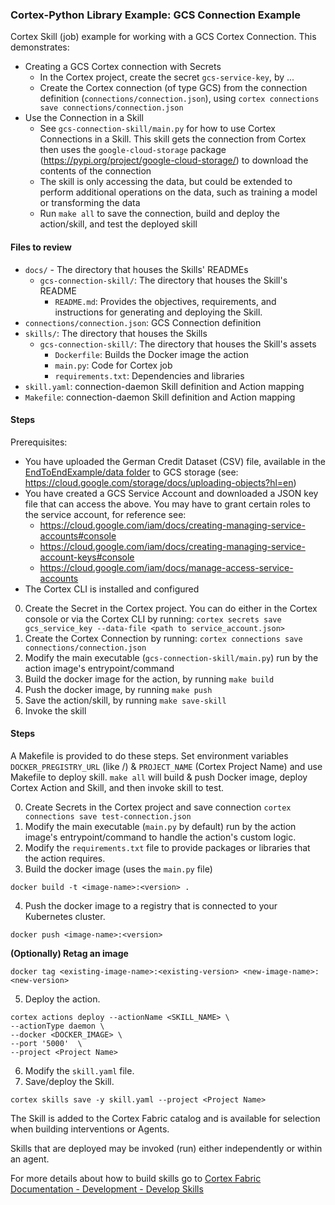 ### Cortex-Python Library Example: GCS Connection Example

Cortex Skill (job) example for working with a GCS Cortex Connection. This demonstrates:
* Creating a GCS Cortex connection with Secrets
	- In the Cortex project, create the secret `gcs-service-key`, by ...
	- Create the Cortex connection (of type GCS) from the connection definition (`connections/connection.json`), using
	`cortex connections save connections/connection.json`
* Use the Connection in a Skill
	- See `gcs-connection-skill/main.py` for how to use Cortex Connections in a Skill. This skill gets the connection from Cortex then uses the `google-cloud-storage` package (https://pypi.org/project/google-cloud-storage/) to download the contents of the connection
	- The skill is only accessing the data, but could be extended to perform additional operations on the data, such as training a model or transforming the data
	- Run `make all` to save the connection, build and deploy the action/skill, and test the deployed skill

#### Files to review
- `docs/` - The directory that houses the Skills' READMEs
  - `gcs-connection-skill/`: The directory that houses the Skill's README
    - `README.md`: Provides the objectives, requirements, and instructions for generating and deploying the Skill.
- `connections/connection.json`: GCS Connection definition
- `skills/`: The directory that houses the Skills
  - `gcs-connection-skill/`: The directory that houses the Skill's assets
	- `Dockerfile`: Builds the Docker image the action
	- `main.py`: Code for Cortex job
	- `requirements.txt`: Dependencies and libraries
- `skill.yaml`: connection-daemon Skill definition and Action mapping
- `Makefile`: connection-daemon Skill definition and Action mapping

#### Steps

Prerequisites:
* You have uploaded the German Credit Dataset (CSV) file, available in the [EndToEndExample/data folder](../EndToEndExample/data/german_credit_eval.csv) to GCS storage (see: https://cloud.google.com/storage/docs/uploading-objects?hl=en)
* You have created a GCS Service Account and downloaded a JSON key file that can access the above. You may have to grant certain roles to the service account, for reference see:
	- https://cloud.google.com/iam/docs/creating-managing-service-accounts#console
	- https://cloud.google.com/iam/docs/creating-managing-service-account-keys#console
	- https://cloud.google.com/iam/docs/manage-access-service-accounts
* The Cortex CLI is installed and configured

0. Create the Secret in the Cortex project. You can do either in the Cortex console or via the Cortex CLI by running: `cortex secrets save gcs_service_key --data-file <path to service_account.json>`
1. Create the Cortex Connection by running: `cortex connections save connections/connection.json`
2. Modify the main executable (`gcs-connection-skill/main.py`) run by the action image's entrypoint/command
3. Build the docker image for the action, by running `make build`
4. Push the docker image, by running `make push`
5. Save the action/skill, by running `make save-skill`
6. Invoke the skill

#### Steps

A Makefile is provided to do these steps. Set environment variables `DOCKER_PREGISTRY_URL` (like <docker-registry-url>/<namespace-org>) & `PROJECT_NAME` (Cortex Project Name) and use Makefile to deploy skill.
`make all` will build & push Docker image, deploy Cortex Action and Skill, and then invoke skill to test.

0. Create Secrets in the Cortex project and save connection `cortex connections save test-connection.json`
1. Modify the main executable (`main.py` by default) run by the action image's entrypoint/command to handle the action's custom logic.
2. Modify the `requirements.txt` file to provide packages or libraries that the action requires.
3. Build the docker image (uses the `main.py` file)
  ```
  docker build -t <image-name>:<version> .
  ```
4. Push the docker image to a registry that is connected to your Kubernetes cluster.
  ```
  docker push <image-name>:<version>
  ```

  **(Optionally) Retag an image**
  ```
  docker tag <existing-image-name>:<existing-version> <new-image-name>:<new-version>
  ```
5. Deploy the action.
  ```
  cortex actions deploy --actionName <SKILL_NAME> \
  --actionType daemon \
  --docker <DOCKER_IMAGE> \
  --port '5000'  \
  --project <Project Name>
  ```
6. Modify the `skill.yaml` file.
7. Save/deploy the Skill.
  ```
  cortex skills save -y skill.yaml --project <Project Name>
  ```

   The Skill is added to the Cortex Fabric catalog and is available for selection when building interventions or Agents.

   Skills that are deployed may be invoked (run) either independently or within an agent.

For more details about how to build skills go to [Cortex Fabric Documentation - Development - Develop Skills](https://cognitivescale.github.io/cortex-fabric/docs/development/define-skills)
